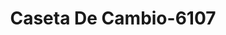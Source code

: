 ---
f_zip-code: 98901
f_state-code: WA
title: Caseta De Cambio-6107
f_phone: 509-452-6474
f_city-only: Yakima
f_address: 110 East Walnut Street Yakima
f_location-unique-id: '6107'
slug: caseta-de-cambio-6107
updated-on: '2024-05-30T13:46:58.046Z'
created-on: '2024-05-30T13:36:59.803Z'
published-on: '2024-05-30T13:54:32.469Z'
f_city-state: cms/city/yakima-wa.md
f_company: cms/company/caseta-de-cambio.md
f_state: cms/state/washington.md
layout: '[payday-loan].html'
tags: payday-loan
---